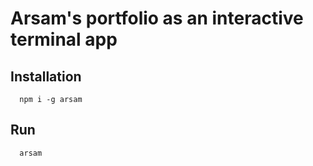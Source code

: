 # Arsam's portfolio as an interactive terminal app

## Installation

```shell
  npm i -g arsam
```

## Run

```shell
  arsam
```
